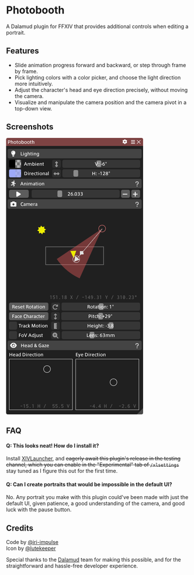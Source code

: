 # Photobooth

A Dalamud plugin for FFXIV that provides additional controls when editing a portrait.

## Features

- Slide animation progress forward and backward, or step through frame by frame.
- Pick lighting colors with a color picker, and choose the light direction more intuitively.
- Adjust the character's head and eye direction precisely, without moving the camera.
- Visualize and manipulate the camera position and the camera pivot in a top-down view.

## Screenshots

![Photobooth main window](/Assets/Example_mainwindow.png)

## FAQ

#### Q: This looks neat! How do I install it?

Install [XIVLauncher](https://goatcorp.github.io/), and ~~eagerly await this plugin's release in the testing channel, which you can enable in the "Experimental" tab of `/xlsettings`~~ stay tuned as I figure this out for the first time.

#### Q: Can I create portraits that would be impossible in the default UI?

No. Any portrait you make with this plugin could've been made with just the default UI, given patience, a good understanding of the camera, and good luck with the pause button.

## Credits

Code by [@iri-impulse](https://github.com/iri-impulse/)<br/>
Icon by [@lutekeeper](http://lutekeeper.tumblr.com/)<br/>

Special thanks to the [Dalamud](https://github.com/goatcorp/Dalamud) team for making this possible, and for the straightforward and hassle-free developer experience.

